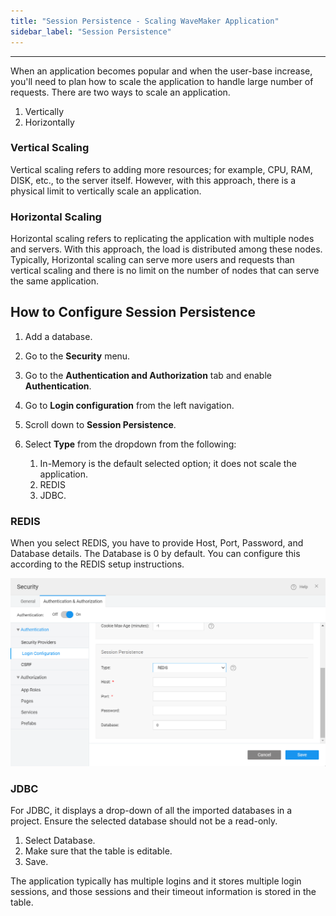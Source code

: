 ```yaml
---
title: "Session Persistence - Scaling WaveMaker Application"
sidebar_label: "Session Persistence"
---
```

---

When an application becomes popular and when the user-base increase, you'll need to plan how to scale the application to handle large number of requests. There are two ways to scale an application.

1. Vertically
2. Horizontally

### Vertical Scaling

Vertical scaling refers to adding more resources; for example, CPU, RAM, DISK, etc., to the server itself. However, with this approach, there is a physical limit to vertically scale an application.

### Horizontal Scaling

Horizontal scaling refers to replicating the application with multiple nodes and servers. With this approach, the load is distributed among these nodes. Typically, Horizontal scaling can serve more users and requests than vertical scaling and there is no limit on the number of nodes that can serve the same application.

## How to Configure Session Persistence

1. Add a database.
2. Go to the **Security** menu.
3. Go to the **Authentication and Authorization** tab and enable **Authentication**.
4. Go to **Login configuration** from the left navigation.
5. Scroll down to **Session Persistence**.
6. Select **Type** from the dropdown from the following: 

    1. In-Memory is the default selected option; it does not scale the application.
    2. REDIS
    3. JDBC.

### REDIS

When you select REDIS, you have to provide Host, Port, Password, and Database details. The Database is 0 by default. You can configure this according to the REDIS setup instructions.

![REDIS session persistence](/learn/assets/redis-session-persistence.png)

### JDBC

For JDBC, it displays a drop-down of all the imported databases in a project. Ensure the selected database should not be a read-only.

1. Select Database.
2. Make sure that the table is editable.
3. Save.

The application typically has multiple logins and it stores multiple login sessions, and those sessions and their timeout information is stored in the table.



